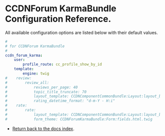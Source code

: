 CCDNForum KarmaBundle Configuration Reference.
==============================================

All available configuration options are listed below with their default values.

``` yml
#
# for CCDNForum KarmaBundle
#
ccdn_forum_karma:
    user:
        profile_route: cc_profile_show_by_id 
    template:
        engine: twig
#    review:
#        review_all:
#            reviews_per_page: 40
#            topic_title_truncate: 70
#            layout_template: CCDNComponentCommonBundle:Layout:layout_body_left.html.twig
#            rating_datetime_format: "d-m-Y - H:i"
#    rate:
#        rate:
#            layout_template: CCDNComponentCommonBundle:Layout:layout_body_left.html.twig
#            form_theme: CCDNForumKarmaBundle:Form:fields.html.twig

```

- [Return back to the docs index](index.md).
